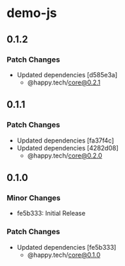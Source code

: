 # demo-js

## 0.1.2

### Patch Changes

- Updated dependencies [d585e3a]
  - @happy.tech/core@0.2.1

## 0.1.1

### Patch Changes

- Updated dependencies [fa37f4c]
- Updated dependencies [4282d08]
  - @happy.tech/core@0.2.0

## 0.1.0

### Minor Changes

- fe5b333: Initial Release

### Patch Changes

- Updated dependencies [fe5b333]
  - @happy.tech/core@0.1.0
